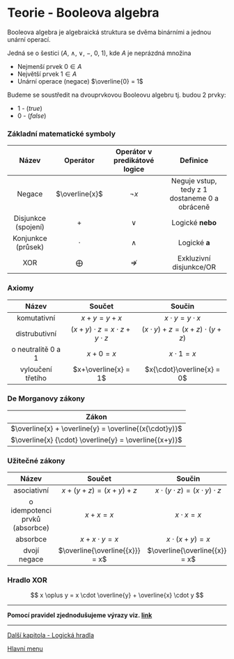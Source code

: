 # Teorie - Booleova algebra

Booleova algebra je algebraická struktura se dvěma binárními a jednou unární operací.

Jedná se o šestici ($A$, $\land$, $\lor$, $-$,  $0$, $1$), kde $A$ je neprázdná množina

- Nejmenší prvek $0 \in A$ 
- Největší prvek $1\in A$
- Unární operace (negace) $\overline{0} = 1$

Budeme se soustředit na dvouprvkovou Booleovu algebru tj. budou 2 prvky: 
- $1$ - ($true$)
- $0$ - ($false$)

### Základní matematické symboly

| Název | Operátor | Operátor v predikátové logice | Definice |
| :-:|:-:|:-:|:-:|
| Negace | $\overline{x}$ | $\neg{x}$ | Neguje vstup, tedy z 1 dostaneme 0 a obráceně |
| Disjunkce (spojení) | $+$ | $\lor$ | Logické **nebo** |
| Konjunkce (průsek) | $\cdot$ | $\land$ |Logické **a** |
| XOR | $\bigoplus$ | $\nRightarrow$ | Exkluzivní disjunkce/OR |


### Axiomy
| Název | Součet | Součin |
|:-----:|:-------:|:-:|
| komutativní | $x+y=y+x$ | $x{\cdot}y=y{\cdot}x$ |
| distrubutivní | $(x+y){\cdot}z=x{\cdot}z+y{\cdot}z$ | $(x \cdot y)+z=(x+z){\cdot}(y+z)$ |
| o neutralitě 0 a 1 | $x+0=x$ | $x{\cdot}1=x$ |
| vyloučení třetího | $x+\overline{x} = 1$ | $x{\cdot}\overline{x} = 0$ |

### De Morganovy zákony
| Zákon |
|:-----:|
|$\overline{x} + \overline{y} = \overline{(x{\cdot}y)}$|
|$\overline{x} {\cdot} \overline{y} = \overline{(x+y)}$|

### Užitečné zákony
|Název| Součet | Součin |
|:-----:|:-------:|:-:|
| asociativní | $x+(y+z)=(x+y)+z$ | $x{\cdot}(y{\cdot}z)=(x{\cdot}y){\cdot}z$ |
| o idempotenci prvků (absorbce) |$x+x=x$|$x{\cdot}x=x$|
| absorbce | $x+x{\cdot}y=x$ | $x{\cdot}(x+y)=x$ |
| dvojí negace | $\overline{\overline{{x}}} = x$ | $\overline{\overline{{x}}} = x$ |

### Hradlo XOR

$$ x \oplus y = x \cdot \overline{y} + \overline{x} \cdot y $$

----

**Pomocí pravidel zjednodušujeme výrazy viz. [link](/kapitoly/teorie-priprava-test.md#5-zjednoduš-následující-výraz-do-co-nejjednodušší-podoby)**

----

[Další kapitola - Logická hradla](/kapitoly/hradla.md)

[Hlavní menu](/README.md)
